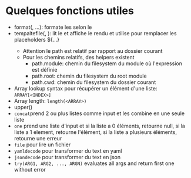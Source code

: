 # Quelques fonctions utiles

* format(<format>, ...<args>): formate les <args> selon le <format>
* tempaltefile(<path>, <vars>): lit le <path> et affiche le rendu et utilise <vars> pour remplacer les placeholders ${...}
    * Attention le path est relatif par rapport au dossier courant
    * Pour les chemins relatifs, des helpers existent
        * path.module: chemin du filesystem du module où l'expression est définie
        * path.root: chemin du filesystem du root module
        * path.cwd: chemin du filesystem du dossier courant
* Array lookup syntax pour récupérer un élément d'une liste: `ARRAY[<INDEX>]`
* Array length: `length(<ARRAY>)`
* upper(<VALUE>)
* `concat`prend 2 ou plus listes comme input et les combine en une seule liste
* `one` prend une liste d'input et si la liste a 0 éléments, retourne null, si la liste a 1 element, retourne l'élément, si la liste a plusieurs éléments, retourne une erreur
* `file` pour lire un fichier
* `yamldecode` pour transformer du text en yaml
* `jsondecode` pour transformer du text en json
* `try(ARG1, ARG2, ..., ARGN)` evaluates all args and return first one without error
